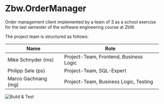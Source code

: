 # Zbw.OrderManager
Order management client implemented by a team of 3 as a school exercise for the last semester of the software engineering course at ZbW.

The project team is structured as follows:

| Name   |  Role |
| - | - |
| Mike Schnyder (ms) | Project-Team, Frontend, Business Logic |
| Philipp Sele (ps) | Project-Team, SQL-Expert |
| Marco Gachnang (mg) | Project-Team, Business Logic, Testing |


![Build & Test](https://github.com/MasterAzazel/Zbw.OrderManager/actions/workflows/main.yml/badge.svg)
